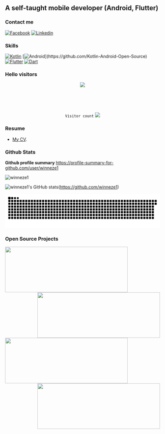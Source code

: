 ## A self-taught mobile developer (Android, Flutter)

### Contact me
                  
[![Facebook](https://img.shields.io/badge/facebook-%231877F2.svg?&style=for-the-badge&logo=facebook&logoColor=white)](https://www.facebook.com/hoang.minh.58118774)
[![Linkedin](https://img.shields.io/badge/linkedin-%230077B5.svg?&style=for-the-badge&logo=linkedin&logoColor=white)](https://www.linkedin.com/in/winneze1/)

### Skills

[![Kotlin](https://img.shields.io/badge/kotlin-%23FF5722.svg?&style=for-the-badge&logo=kotlin&logoColor=white)](https://github.com/Kotlin-Android-Open-Source)
[![Android](https://img.shields.io/badge/android-teal.svg?&style=for-the-badge&logo=android&logoColor=white")](https://github.com/Kotlin-Android-Open-Source)
[![Flutter](https://img.shields.io/badge/flutter-%233498DB.svg?&style=for-the-badge&logo=flutter&logoColor=white)](https://github.com/flutter/flutter)
[![Dart](https://img.shields.io/badge/dart-%231DA1F2.svg?&style=for-the-badge&logo=dart&logoColor=white)](https://github.com/dart-lang)

### Hello visitors

<p align="center">
  <code><img src='https://user-images.githubusercontent.com/5713670/87202985-820dcb80-c2b6-11ea-9f56-7ec461c497c3.gif' width='80"'>
  </p>
  
</code>

<p align="center">
   <code>Visitor count</code>
   <img src="https://profile-counter.glitch.me/winneze1/count.svg" />
   <br>
 </p>
  
  ### Resume
  
  - [My CV](https://drive.google.com/file/d/1t-1bueJ-ByoQj4r3L1Kkw8c0_BHlzT9N/view?usp=sharing).

### Github Stats

**Github profile summary** <a href="https://profile-summary-for-github.com/user/winneze1">https://profile-summary-for-github.com/user/winneze1</a>

<p><img src="https://github-readme-streak-stats.herokuapp.com/?user=winneze1" alt="winneze1" /></p>


![winneze1's GitHub stats](https://github-readme-stats.vercel.app/api?username=winneze1&theme=graywhite&show_icons=true)(https://github.com/winneze1)

![github contribution grid snake animation](https://raw.githubusercontent.com/winneze1/winneze1/output/github-contribution-grid-snake.svg)

### Open Source Projects

<a href="https://github.com/winneze1/NoteAppCleanArchitect">
  <img align="left" src="https://github-readme-stats.vercel.app/api/pin/?username=winneze1&repo=NoteAppCleanArchitect&bg_color=ffffff" height="148" width="399"/>
</a>

<a href="https://github.com/Kotlin-Android-Open-Source/MVI-Coroutines-Flow">
  <img align="right" src="https://github-readme-stats.vercel.app/api/pin/?username=Kotlin-Android-Open-Source&repo=MVI-Coroutines-Flow&bg_color=ffffff" height="148" width="399"/>
</a>

<br>

<a href="https://github.com/winneze1/AngelFramework">
  <img align="left" src="https://github-readme-stats.vercel.app/api/pin/?username=winneze1&repo=AngelFramework&bg_color=ffffff" height="148" width="399"/>
</a>

<a href="https://github.com/winneze1/DatLichCatToc">
  <img align="right" src="https://github-readme-stats.vercel.app/api/pin/?username=winneze1&repo=DatLichCatToc&bg_color=ffffff" height="148" width="399"/>
</a>



